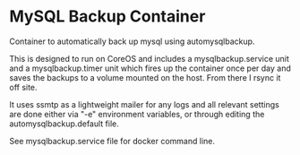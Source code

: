 
# MySQL Backup Container

Container to automatically back up mysql using automysqlbackup.

This is designed to run on CoreOS and includes a mysqlbackup.service  unit  and a mysqlbackup.timer unit which fires up the container once per day and saves the backups to a volume mounted on the host. From there I rsync it off site.

It uses ssmtp as a lightweight mailer for any logs and all relevant settings are done either via "-e" environment variables, or through editing the automysqlbackup.default file.

See mysqlbackup.service file for docker command line.


